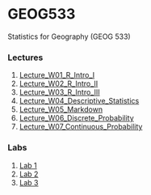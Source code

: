 # GEOG533
Statistics for Geography (GEOG 533)

### Lectures

1. [Lecture_W01_R_Intro_I]()
2. [Lecture_W02_R_Intro_II]()
3. [Lecture_W03_R_Intro_III]()
4. [Lecture_W04_Descriptive_Statistics]()
5. [Lecture_W05_Markdown]()
6. [Lecture_W06_Discrete_Probability](http://wetlands.io/GEOG533/Lectures/Lecture_W06_Discrete_Probability/Lecture_W06_Discrete_Probability.nb.html)
7. [Lecture_W07_Continuous_Probability](http://github.com/giswqs/GEOG533/tree/master/Lectures/Lecture_W07_Continuous_Probability/Lecture_W07_Continuous_Probability.nb.html)


### Labs

1. [Lab 1]()
2. [Lab 2]()
3. [Lab 3]()
